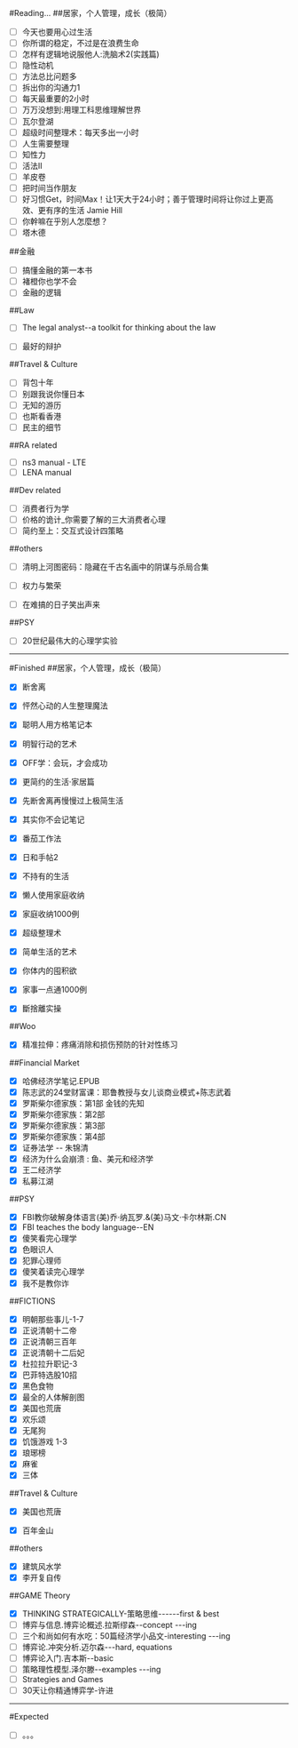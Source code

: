 #Reading...
##居家，个人管理，成长（极简）
- [ ] 今天也要用心过生活
- [ ] 你所谓的稳定，不过是在浪费生命
- [ ] 怎样有逻辑地说服他人:洗脑术2(实践篇)
- [ ] 隐性动机
- [ ] 方法总比问题多
- [ ] 拆出你的沟通力1
- [ ] 每天最重要的2小时
- [ ] 万万没想到:用理工科思维理解世界
- [ ] 瓦尔登湖
- [ ] 超级时间整理术：每天多出一小时
- [ ] 人生需要整理
- [ ] 知性力
- [ ] 活法Ⅱ
- [ ] 羊皮卷
- [ ] 把时间当作朋友
- [ ] 好习惯Get，时间Max！让1天大于24小时；善于管理时间将让你过上更高效、更有序的生活 Jamie Hill
- [ ] 你幹嘛在乎別人怎麼想？
- [ ] 塔木德

##金融
- [ ] 搞懂金融的第一本书
- [ ] 褚橙你也学不会
- [ ] 金融的逻辑

##Law
- [ ] The legal analyst--a toolkit for thinking about the law
- [ ] 最好的辩护


##Travel & Culture
- [ ] 背包十年
- [ ] 别跟我说你懂日本
- [ ] 无知的游历
- [ ] 也斯看香港
- [ ] 民主的细节

##RA related
- [ ] ns3 manual - LTE
- [ ] LENA manual

##Dev related
- [ ] 消费者行为学
- [ ] 价格的诡计_你需要了解的三大消费者心理
- [ ] 简约至上：交互式设计四策略

##others
- [ ] 清明上河图密码：隐藏在千古名画中的阴谋与杀局合集
- [ ] 权力与繁荣
- [ ] 在难搞的日子笑出声来


##PSY
- [ ] 20世纪最伟大的心理学实验


---                       
#Finished
##居家，个人管理，成长（极简）
- [x] 断舍离
- [x] 怦然心动的人生整理魔法
- [x] 聪明人用方格笔记本
- [x] 明智行动的艺术
- [x] OFF学：会玩，才会成功
- [x] 更简约的生活·家居篇
- [x] 先断舍离再慢慢过上极简生活
- [x] 其实你不会记笔记
- [x] 番茄工作法
- [x] 日和手帖2
- [x] 不持有的生活
- [x] 懒人使用家庭收纳
- [x] 家庭收纳1000例
- [x] 超级整理术
- [x] 简单生活的艺术
- [x] 你体内的囤积欲
- [x] 家事一点通1000例
- [x] 斷捨離实操


##Woo
- [x] 精准拉伸：疼痛消除和损伤预防的针对性练习
             
##Financial Market 
- [x] 哈佛经济学笔记.EPUB
- [x] 陈志武的24堂财富课：耶鲁教授与女儿谈商业模式+陈志武着
- [x] 罗斯柴尔德家族：第1部 金钱的先知
- [x] 罗斯柴尔德家族：第2部
- [x] 罗斯柴尔德家族：第3部
- [x] 罗斯柴尔德家族：第4部
- [x] 证券法学 -- 朱锦清
- [x] 经济为什么会崩溃 : 鱼、美元和经济学
- [x] 王二经济学
- [x] 私募江湖
    
##PSY
- [x] FBI教你破解身体语言(美)乔·纳瓦罗.&(美)马文·卡尔林斯.CN
- [x] FBI teaches the body language--EN
- [x] 傻笑看完心理学 
- [x] 色眼识人
- [x] 犯罪心理师
- [x] 傻笑着读完心理学
- [x] 我不是教你诈

##FICTIONS
- [x] 明朝那些事儿-1-7
- [x] 正说清朝十二帝
- [x] 正说清朝三百年
- [x] 正说清朝十二后妃
- [x] 杜拉拉升职记-3
- [x] 巴菲特选股10招
- [x] 黑色食物
- [x] 最全的人体解剖图
- [x] 美国也荒唐
- [x] 欢乐颂
- [x] 无尾狗
- [x] 饥饿游戏 1-3
- [x] 琅琊榜
- [x] 麻雀
- [x] 三体

##Travel & Culture
- [x] 美国也荒唐
- [x] 百年金山


##others
- [x] 建筑风水学
- [x] 李开复自传

##GAME Theory
- [x] THINKING STRATEGICALLY-策略思维------first & best
- [ ] 博弈与信息.博弈论概述.拉斯缪森--concept ---ing
- [ ] 三个和尚如何有水吃：50篇经济学小品文-interesting  ---ing
- [ ] 博弈论.冲突分析.迈尔森---hard, equations
- [ ] 博弈论入门.吉本斯--basic
- [ ] 策略理性模型.泽尔滕--examples ---ing
- [ ] Strategies and Games
- [ ] 30天让你精通博弈学-许进

---
#Expected
- [ ] 。。。





